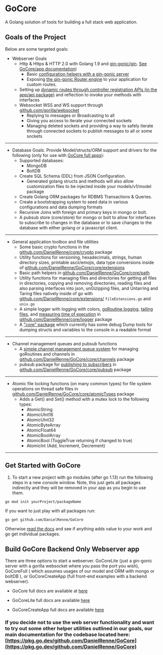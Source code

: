 # GoCore

A Golang solution of tools for building a full stack web application.

## Goals of the Project

Below are some targeted goals:

- Webserver Goals
  - Http & Https & HTTP 2.0 with Golang 1.9 and [gin-gonic/gin](https://github.com/gin-gonic/gin). [See GoCore/app documentation](https://pkg.go.dev/github.com/DanielRenne/GoCore/core/app))
    - Basic [configuration helpers with a gin-gonic server](https://pkg.go.dev/github.com/DanielRenne/GoCore/core/ginServer/#example_ConfigureGin)
    - Exposing [the gin-gonic Router engine](https://github.com/DanielRenne/GoCore/blob/master/doc/Basic_GinRouter.md) to your application for custom routes.
  - Setting up [dynamic routes through controller registration APIs (in the app/api package)](https://github.com/DanielRenne/GoCore/blob/master/doc/Controller_Registration_With_Api.md) and reflection to invoke your methods with interfaces
  - Websocket WSS and WS support through [github.com/gorilla/websocket](https://github.com/gorilla/websocket)
    - Replying to messages or Broadcasting to all
    - Giving you access to iterate your connected sockets
    - Managing deleted sockets and providing a way to safely iterate through connected sockets to publish messages to all or some sockets

---

- Database Goals. Provide Model/structs/ORM support and drivers for the following (only for use with [GoCore full apps](https://github.com/DanielRenne/GoCore/blob/master/doc/GoCore_Full.md)):
  - Supported databases:
    - MongoDB
    - BoltDB
  - Create SQL Schema (DDL) from JSON Configuration.
    - Generated golang structs and methods will also allow customization files to be injected inside your models/v1/model package
  - Create Golang ORM packages for RDBMS Transactions & Queries.
  - Create a bootstrapping system to seed data in various configurations and data dumping formats
  - Recursive Joins with foreign and primary keys in mongo or bolt.
  - A pubsub store (core/store) for mongo or bolt to allow for interfaces to subscribe to changes in the database or to save changes to the database with either golang or a javascript client.

---

- General application toolbox and file utilities
  - Some basic crypto functions in the [github.com/DanielRenne/core/crypto](https://pkg.go.dev/github.com/DanielRenne/GoCore/core/crypto) package
  - Utility functions for versioning, hexadecimals, strings, human directory sizes, printable ascii/emojis, data type conversions inside of [github.com/DanielRenne/GoCore/core/extensions](https://pkg.go.dev/github.com/DanielRenne/GoCore/core/extensions)
  - Basic path helpers in [github.com/DanielRenne/GoCore/core/path](https://pkg.go.dev/github.com/DanielRenne/GoCore/core/path)
  - Utility functions for managing files and directories for getting all files in directories, copying and removing directories, reading files and also parsing interfaces into json, unGizipping files, and Untarring and Taring files natively inside of go with [github.com/DanielRenne/core/extensions/](https://pkg.go.dev/github.com/DanielRenne/GoCore/core/extensions) `fileExtensions.go` and `unix.go`
  - A simple logger with logging with colors, [goRoutine logging](https://pkg.go.dev/github.com/DanielRenne/GoCore/core/logger#example_GoRoutineLogger), [tailing files](https://pkg.go.dev/github.com/DanielRenne/GoCore/core/logger#Tail), and [measuring time of execution](https://pkg.go.dev/github.com/DanielRenne/GoCore/core/logger#example_TimeTrack) in [github.com/DanielRenne/core/logger](https://pkg.go.dev/github.com/DanielRenne/GoCore/core/logger) package
  - A ["core" package](https://pkg.go.dev/github.com/DanielRenne/GoCore/core) which currently has some debug Dump tools for dumping structs and variables to the console in a readable format

---

- Channel management queues and pubsub functions
  - A [simple channel management queue system](https://pkg.go.dev/github.com/DanielRenne/GoCore/core/pubsub#example_Signal) for managing goRoutines and channels in [github.com/DanielRenne/GoCore/core/channels](https://pkg.go.dev/github.com/DanielRenne/GoCore/core/channels) package
  - pubsub package for [publishing to subscribers](https://pkg.go.dev/github.com/DanielRenne/GoCore/core/pubsub#example_Publish) in [github.com/DanielRenne/GoCore/core/pubsub](https://pkg.go.dev/github.com/DanielRenne/GoCore/core/pubsub) package

---

- Atomic file locking functions (on many common types) for file system operations on thread safe files in [github.com/DanielRenne/GoCore/core/atomicTypes](https://pkg.go.dev/github.com/DanielRenne/GoCore/core/atomicTypes) package
  - Adds a Get() and Set() method with a mutex lock to the following types:
    - AtomicString
    - AtomicUInt16
    - AtomicUInt32
    - AtomicByteArray
    - AtomicFloat64
    - AtomicBoolArray
    - AtomicBool (ToggleTrue returning if changed to true)
    - AtomicInt (Add, Increment, Decrement)

---

## Get Started with GoCore

1.  To start a new project with go modules (after go 1.13) run the following steps in a new console window. Note, this just gets all packages indirectly and they will be removed in your app as you begin to use them.

```
go mod init yourProject/packageName
```

If you want to just play with all packages run:

    go get github.com/DanielRenne/GoCore

Otherwise [read the docs](https://pkg.go.dev/github.com/DanielRenne/GoCore) and see if anything adds value to your work and go get individual packages.

## Build GoCore Backend Only Webserver app

There are three options to start a webserver. GoCoreLite (just a gin-gonic server with a gorilla websocket where you pass the port you wish), GoCoreFull ( which assumes usages of our model and ORM with mongo or boltDB ), or GoCoreCreateApp (full front-end examples with a backend webserver).

- GoCore full docs are available at [here](https://github.com/DanielRenne/GoCore/blob/master/doc/GoCore_Full.md)

- GoCoreLite full docs are available [here](https://github.com/DanielRenne/GoCore/blob/master/doc/GoCore_Lite.md)

- GoCoreCreateApp full docs are available [here](https://github.com/DanielRenne/GoCore/blob/master/doc/FrontEnd_BackEnd.md)

### If you decide not to use the web server functionality and want to try out some other helper utilities outlined in our goals, our main documentation for the codebase located here: [https://pkg.go.dev/github.com/DanielRenne/GoCore](https://pkg.go.dev/github.com/DanielRenne/GoCore)
